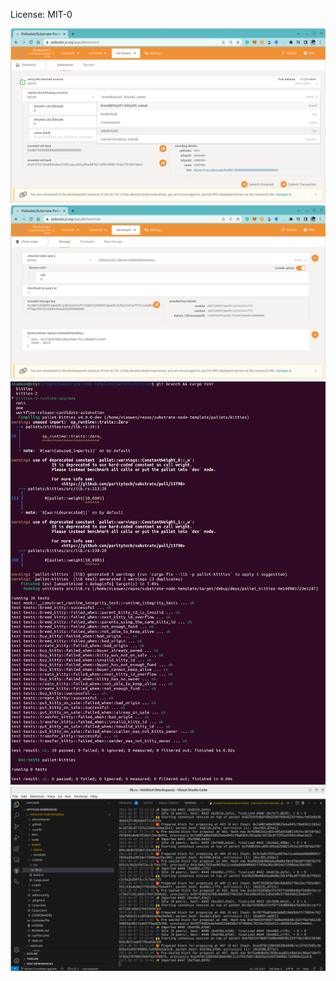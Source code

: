 License: MIT-0

![Extrinsics Updated](kitties_extrinsics_updated.png)
![Kitty 0 was migrated](kitty_0_struct_is_updated.png)
![Test Results](kitties_cargo_test_results.png)
![Node template is running](node_template_is_running.png)